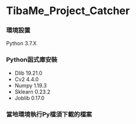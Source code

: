 # TibaMe_Project_Catcher

### 環境設置
Python 3.7.X

### Python函式庫安裝
- Dlib      19.21.0
- Cv2       4.4.0
- Numpy     1.19.3
- Sklearn   0.23.2
- Joblib    0.17.0

### 當地環境執行Py檔須下載的檔案
